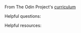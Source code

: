 From The Odin Project's [curriculum](http://www.theodinproject.com/courses/web-development-101/lessons/html-css)

Helpful questions:

Helpful resources: